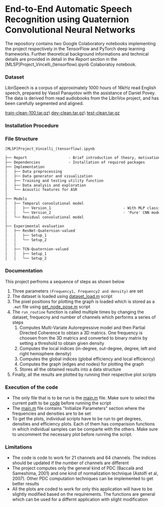 # End-to-End Automatic Speech Recognition using Quaternion Convolutional Neural Networks
The repository contains two Google Colaboratory notebooks implementing the project respectively in the TensorFlow and PyTorch deep learning frameworks.
Further theoretical background informations and technical details are provided in detail in the *Report* section in the [MLSP]Project_Vincelli_(tensorflow).ipynb Colaboratoy notebook.

### Dataset
LibriSpeech is a corpus of approximately 1000 hours of 16kHz read English speech, prepared by Vassil Panayotov with the assistance of Daniel Povey. The data is derived from read audiobooks from the LibriVox project, and has been carefully segmented and aligned.

[train-clean-100.tar.gz](https://www.openslr.org/resources/12/train-clean-100.tar.gz)\\
[dev-clean.tar.gz](https://www.openslr.org/resources/12/dev-clean.tar.gz)\\
[test-clean.tar.gz](https://www.openslr.org/resources/12/test-clean.tar.gz)


### Installation Procedure

### File Structure
```txt
[MLSP]Project_Vincelli_(tensorflow).ipynb

├── Report                   - Brief introduction of theory, motivations and proposed solution
├── Dependencies             - Installation of required packages
├── Implementation
│   ├── Data preprocessing      
│   ├── Data generator and visualization          
│   ├── Training and testing utility function            
│   ├── Data analysis and exploration            
│   └── Acoustic features for ASR             
│
├── Models
│   ├── Temporal convolutional model                  
│   │   ├── Version_1                                 - With MLP classifier
│   │   └── Version_2                                 - 'Pure' CNN model
│   └── Residual convolutional model                  
│
├── Experimental evaluation
│   ├── ResNet-Quaternion-valued                
│   │   ├── Setup_1                                
│   │   └── Setup_2                                
│   │   
│   ├── TCN-Quaternion-valued
│   │   ├── Setup_1                             
│   │   └── Setup_2                                
```

### Documentation
This project perfroms a sequence of steps as shown below
1. Three parameters `(Frequency1, Frequency2 and density)` are set
2. The dataset is loaded using [dataset_load.m](code/dataset_load.m) script
3. The pixel positions for plotting the graph is loaded which is stored as a `.mat` file using [get_node_pose.m](code/get_node_pose.m) script 
4. The `run_routine` function is called multiple times by changing the dataset, frequecny and number of channels which performs a series of steps
   1. Computes Multi-Variate Autoregressive model and then Partial Directed Coherence to obtain a 3D matrics. One frequency is choosen from the 3D matrics and converted to binary matrix by setting a threshold to obtain given density
   2. Computes the local indices (in-degree, out-degree, degree, left and right hemisphere density)
   3. Computes the global indices (global efficiency and local efficiency)
   4. Computes the graph (edges and nodes) for plotting the graph
   5. Stores all the obtained results into a data structure
5. Finally, all the results are plotted by running their respective plot scripts

### Execution of the code
- The only file that is to be run is the [main.m](code/main.m) file. Make sure to select the current path to be [code](code/) before running the script
- The [main.m](code/main.m) file contains "Initialize Parameters" section where the frequencies and densities are to be set 
- To get the plots, individual scripts have to be run to get degrees, densities and efficiency plots. Each of them has comparision functions in which individual samples can be comparte with the others. Make sure to uncomment the necessary plot before running the script. 

### Limitations
- The code is code to work for 21 channels and 64 channels. The indices should be updated if the number of channels are different
- The project computes only the general kind of PDC (Baccalà and Sameshima, 2001) and one kind of normalization technique (Astolfi et al, 2007). Other PDC computation techniques can be implemented to get better results
- All the plots are coded to work for only this application will have to be slightly modified based on the requirements. The functions are general which can be used for a differnt application with slight modification 
